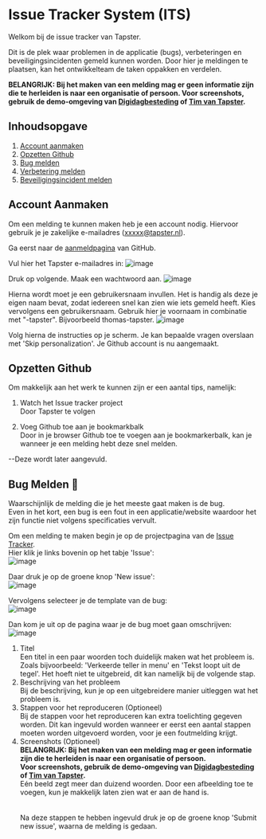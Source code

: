 # Issue Tracker System (ITS)
Welkom bij de issue tracker van Tapster.

Dit is de plek waar problemen in de applicatie (bugs), verbeteringen en beveiligingsincidenten gemeld kunnen worden. Door hier je meldingen te plaatsen, kan het ontwikkelteam de taken oppakken en verdelen.

**BELANGRIJK: Bij het maken van een melding mag er geen informatie zijn die te herleiden is naar een organisatie of persoon. Voor screenshots, gebruik de demo-omgeving van <a href="https://demo.digidagbesteding.nl/">Digidagbesteding</a> of <a href="https://demo.timvantapster.nl/">Tim van Tapster</a>.**

## Inhoudsopgave
1. [Account aanmaken](#account-aanmaken)
2. [Opzetten Github](#opzetten-github)
3. [Bug melden](#bug-melden)
4. [Verbetering melden](#third-example)
5. [Beveiligingsincident melden](#fourth-examplehttpwwwfourthexamplecom)

## Account Aanmaken
Om een melding te kunnen maken heb je een account nodig. Hiervoor gebruik je je zakelijke e-mailadres (xxxxx@tapster.nl). 

Ga eerst naar de <a href="https://github.com/signup?source=login">aanmeldpagina</a> van GitHub.

Vul hier het Tapster e-mailadres in:
![image](https://github.com/tapsterbv/issue-tracker/assets/59312427/3ac2ca01-d626-47a1-9d71-69b0d8a5c169)

Druk op volgende. Maak een wachtwoord aan.
![image](https://github.com/tapsterbv/issue-tracker/assets/59312427/767bc234-67fa-42f5-8d90-edcd097bf5d0)


Hierna wordt moet je een gebruikersnaam invullen. Het is handig als deze je eigen naam bevat, zodat iedereen snel kan zien wie iets gemeld heeft.
Kies vervolgens een gebruikersnaam. Gebruik hier je voornaam in combinatie met "-tapster". Bijvoorbeeld thomas-tapster.
![image](https://github.com/tapsterbv/issue-tracker/assets/59312427/a61af429-2ff2-4cc2-afb8-0d8f883839ec)

Volg hierna de instructies op je scherm. Je kan bepaalde vragen overslaan met 'Skip personalization'. Je Github account is nu aangemaakt.

## Opzetten Github
Om makkelijk aan het werk te kunnen zijn er een aantal tips, namelijk:

1. Watch het Issue tracker project\
Door Tapster te volgen

2. Voeg Github toe aan je bookmarkbalk\
Door in je browser Github toe te voegen aan je bookmarkerbalk, kan je wanneer je een melding hebt deze snel melden.

--Deze wordt later aangevuld.

## Bug Melden 🐞
Waarschijnlijk de melding die je het meeste gaat maken is de bug.\
Even in het kort, een bug is een fout in een applicatie/website waardoor het zijn functie niet volgens specificaties vervult.

Om een melding te maken begin je op de projectpagina van de <a href="https://github.com/tapsterbv/issue-tracker">Issue Tracker</a>.\
Hier klik je links bovenin op het tabje 'Issue':\
![image](https://github.com/tapsterbv/issue-tracker/assets/59312427/9ad0be5a-526b-4d99-98ba-95eb24ed3b2c)

Daar druk je op de groene knop 'New issue':\
![image](https://github.com/tapsterbv/issue-tracker/assets/59312427/99e2ce1d-e6d6-462c-97cd-78b9cfe4f6eb)

Vervolgens selecteer je de template van de bug:\
![image](https://github.com/tapsterbv/issue-tracker/assets/59312427/37db53b5-76ed-496c-920b-bf3e0bfdc2cc)

Dan kom je uit op de pagina waar je de bug moet gaan omschrijven:\
![image](https://github.com/tapsterbv/issue-tracker/assets/59312427/df10305e-dc99-4291-9604-a956aa410440)

1. Titel\
Een titel in een paar woorden toch duidelijk maken wat het probleem is. Zoals bijvoorbeeld: 'Verkeerde teller in menu' en 'Tekst loopt uit de tegel'. Het hoeft niet te uitgebreid, dit kan namelijk bij de volgende stap.
2. Beschrijving van het probleem\
Bij de beschrijving, kun je op een uitgebreidere manier uitleggen wat het probleem is.
3. Stappen voor het reproduceren (Optioneel)\
Bij de stappen voor het reproduceren kan extra toelichting gegeven worden. Dit kan ingevuld worden wanneer er eerst een aantal stappen moeten worden uitgevoerd worden, voor je een foutmelding krijgt.
4. Screenshots (Optioneel)\
**BELANGRIJK: Bij het maken van een melding mag er geen informatie zijn die te herleiden is naar een organisatie of persoon.**\
**Voor screenshots, gebruik de demo-omgeving van <a href="https://demo.digidagbesteding.nl/">Digidagbesteding</a> of <a href="https://demo.timvantapster.nl/">Tim van Tapster</a>.**\
Eén beeld zegt meer dan duizend woorden. Door een afbeelding toe te voegen, kun je makkelijk laten zien wat er aan de hand is.\
\
\
Na deze stappen te hebben ingevuld druk je op de groene knop 'Submit new issue', waarna de melding is gedaan.

